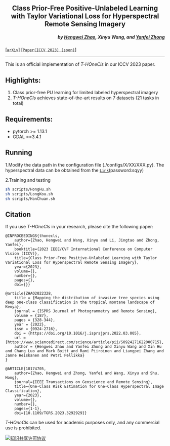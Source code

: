 <h2 align="center">Class Prior-Free Positive-Unlabeled Learning with Taylor Variational Loss for Hyperspectral Remote Sensing Imagery</h2>


<h5 align="right">
by <a href="https://hengwei-zhao96.github.io">Hengwei Zhao</a>,
Xinyu Wang,
and <a href="http://rsidea.whu.edu.cn/">Yanfei Zhong</a>
</h5>

[[`arXiv`](https://arxiv.org/abs/2308.15081)]
[[`Paper(ICCV 2023) (soon)`](https://ww)]

---------------------

This is an official implementation of _T-HOneCls_ in our ICCV 2023 paper.

## Highlights:
1. Class prior-free PU learning for limited labeled hyperspectral imagery
2. _T-HOneCls_ achieves state-of-the-art results on 7 datasets (21 tasks in total)

## Requirements:
- pytorch >= 1.13.1
- GDAL ==3.4.1

## Running
1.Modify the data path in the configuration file (./configs/X/XX/XXX.py).
The hyperspectral data can be obtained from the [`Link`](https://pan.baidu.com/s/1Ac3ko3BcZ4sS_cmzZhA7ow?pwd=sqyy )(password:sqyy)

2.Training and testing
```bash
sh scripts/HongHu.sh
sh scripts/LongKou.sh
sh scripts/HanChuan.sh
```

## Citation
If you use _T-HOneCls_ in your research, please cite the following paper:
```text
@INPROCEEDINGS{thonecls,
    author={Zhao, Hengwei and Wang, Xinyu and Li, Jingtao and Zhong, Yanfei},
    booktitle={2023 IEEE/CVF International Conference on Computer Vision (ICCV)}, 
    title={Class Prior-Free Positive-Unlabeled Learning with Taylor Variational Loss for Hyperspectral Remote Sensing Imagery}, 
    year={2023},
    volume={},
    number={},
    pages={},
    doi={}}

@article{ZHAO2022328,
    title = {Mapping the distribution of invasive tree species using deep one-class classification in the tropical montane landscape of Kenya},
    journal = {ISPRS Journal of Photogrammetry and Remote Sensing},
    volume = {187},
    pages = {328-344},
    year = {2022},
    issn = {0924-2716},
    doi = {https://doi.org/10.1016/j.isprsjprs.2022.03.005},
    url = {https://www.sciencedirect.com/science/article/pii/S0924271622000715},
    author = {Hengwei Zhao and Yanfei Zhong and Xinyu Wang and Xin Hu and Chang Luo and Mark Boitt and Rami Piiroinen and Liangpei Zhang and Janne Heiskanen and Petri Pellikka}
}

@ARTICLE{10174705,
    author={Zhao, Hengwei and Zhong, Yanfei and Wang, Xinyu and Shu, Hong},
    journal={IEEE Transactions on Geoscience and Remote Sensing}, 
    title={One-Class Risk Estimation for One-Class Hyperspectral Image Classification}, 
    year={2023},
    volume={},
    number={},
    pages={1-1},
    doi={10.1109/TGRS.2023.3292929}}
```
_T-HOneCls_ can be used for academic purposes only, and any commercial use is prohibited.
<a rel="license" href="https://creativecommons.org/licenses/by-nc-sa/4.0/deed.en">

<img alt="知识共享许可协议" style="border-width:0" src="https://i.creativecommons.org/l/by-nc-sa/4.0/88x31.png" /></a>